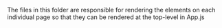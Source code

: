 The files in this folder are responsible for rendering the elements on each individual page so that they can be rendered at the top-level in App.js